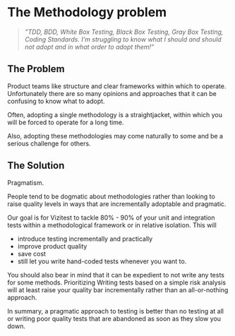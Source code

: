 # The Methodology problem

>*”TDD, BDD, White Box Testing, Black Box Testing, Gray Box Testing, Coding Standards. I'm struggling to know what I should and should not adopt and in what order to adopt them!”*

## The Problem
Product teams like structure and clear frameworks within which to operate. Unfortunately there are so many opinions and approaches that it can be confusing to know what to adopt.

Often, adopting a single methodology is a straightjacket, within which you will be forced to operate for a long time.

Also, adopting these methodologies may come naturally to some and be a serious challenge for others.

## The Solution

Pragmatism.

People tend to be dogmatic about methodologies rather than looking to raise quality levels in ways that are incrementally adoptable and pragmatic.

Our goal is for Vizitest to tackle 80% - 90% of your unit and integration tests within a methodological framework or in relative isolation. This will 

- introduce testing incrementally and practically
- improve product quality
- save cost
- still let you write hand-coded tests whenever you want to.

You should also bear in mind that it can be expedient to not write any tests for some methods. Prioritizing Writing tests based on a simple risk analysis will at least raise your quality bar incrementally rather than an all-or-nothing approach.

In summary, a pragmatic approach to testing is better than no testing at all or writing poor quality tests that are abandoned as soon as they slow you down.
